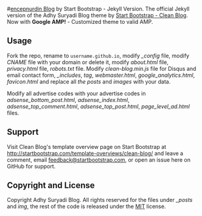 #[encepnurdin Blog](https://blog.encepnurdin.id/)
by Start Bootstrap - Jekyll Version. The official Jekyll version of the Adhy Suryadi Blog theme by [Start Bootstrap - Clean Blog](http://startbootstrap.com/template-overviews/clean-blog/). Now with **Google AMP!** - Customized theme to valid AMP.

## Usage
Fork the repo, rename to `username.github.io`, modify *_config* file, modify *CNAME* file with your domain or delete it, modify *about.html* file, *privacy.html* file, *robots.txt* file. Modify *clean-blog.min.js* file for Disqus and email contact form, *_includes*, *tag*, *webmaster.html*, *google_analytics.html*, *favicon.html* and replace all *the posts* and *images* with your data.

Modify all advertise codes with your advertise codes in *adsense_bottom_post.html*, *adsense_index.html*, *adsense_top_comment.html*, *adsense_top_post.html*, *page_level_ad.html* files.  

## Support
Visit Clean Blog's template overview page on Start Bootstrap at http://startbootstrap.com/template-overviews/clean-blog/ and leave a comment, email feedback@startbootstrap.com, or open an issue here on GitHub for support.

## Copyright and License
Copyright Adhy Suryadi Blog. All rights reserved for the files under *_posts* and *img*, the rest of the code is released under the [MIT](https://github.com/KompiAjaib/kompiajaib.github.io/blob/master/LICENSE) license.
